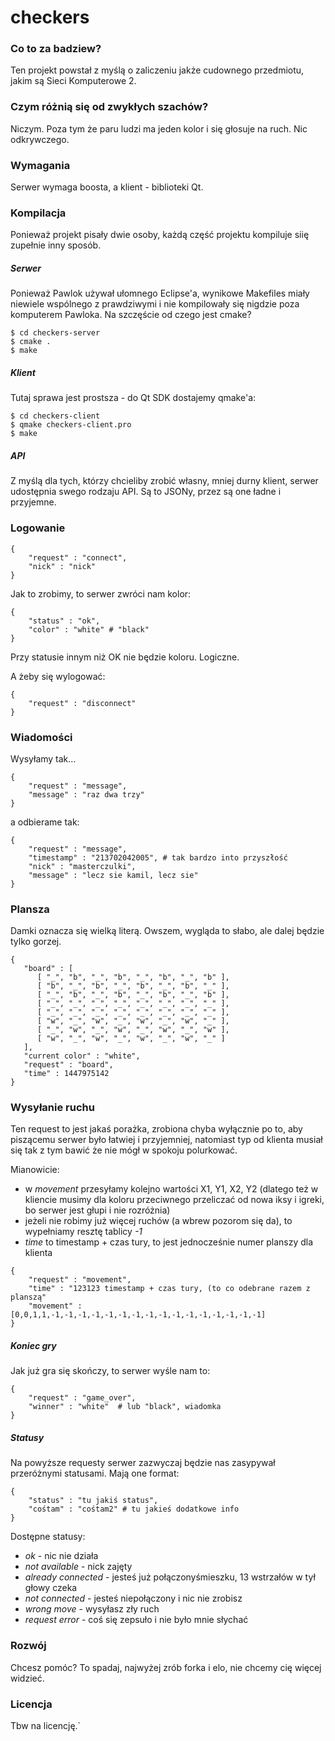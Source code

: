 # checkers

### Co to za badziew?
Ten projekt powstał z myślą o zaliczeniu jakże cudownego przedmiotu, jakim są Sieci Komputerowe 2.

### Czym różnią się od zwykłych szachów?
Niczym. Poza tym że paru ludzi ma jeden kolor i się głosuje na ruch. Nic odkrywczego.

### Wymagania
Serwer wymaga boosta, a klient - biblioteki Qt.

### Kompilacja
Ponieważ projekt pisały dwie osoby, każdą część projektu kompiluje siię  zupełnie inny sposób. 

##### Serwer
Ponieważ Pawlok używał ułomnego Eclipse'a, wynikowe Makefiles miały niewiele wspólnego z prawdziwymi i nie kompilowały się nigdzie poza komputerem Pawloka. Na szczęście od czego jest cmake?

```
$ cd checkers-server
$ cmake .
$ make
```

##### Klient

Tutaj sprawa jest prostsza - do Qt SDK dostajemy qmake'a:

```
$ cd checkers-client
$ qmake checkers-client.pro
$ make
```

##### API

Z myślą dla tych, którzy chcieliby zrobić własny, mniej durny klient, serwer udostępnia swego rodzaju API. Są to JSONy, przez są one ładne i przyjemne.

### Logowanie
```
{
	"request" : "connect",
	"nick" : "nick"
}
```
Jak to zrobimy, to serwer zwróci nam kolor:
```
{ 
	"status" : "ok", 
	"color" : "white" # "black"
}
```
Przy statusie innym niż OK nie będzie koloru. Logiczne.

A żeby się wylogować:

```
{
	"request" : "disconnect"
}
```

### Wiadomości

Wysyłamy tak...

```
{
	"request" : "message",
	"message" : "raz dwa trzy"
}
```
a odbierame tak:

```
{
	"request" : "message",
	"timestamp" : "213702042005", # tak bardzo into przyszłość
	"nick" : "masterczulki",
	"message" : "lecz sie kamil, lecz sie"
}
```

### Plansza

Damki oznacza się wielką literą. Owszem, wygląda to słabo, ale dalej będzie tylko gorzej.

```
{
   "board" : [
      [ "_", "b", "_", "b", "_", "b", "_", "b" ],
      [ "b", "_", "b", "_", "b", "_", "b", "_" ],
      [ "_", "b", "_", "b", "_", "b", "_", "b" ],
      [ "_", "_", "_", "_", "_", "_", "_", "_" ],
      [ "_", "_", "_", "_", "_", "_", "_", "_" ],
      [ "w", "_", "w", "_", "w", "_", "w", "_" ],
      [ "_", "w", "_", "w", "_", "w", "_", "w" ],
      [ "w", "_", "w", "_", "w", "_", "w", "_" ]
   ],
   "current color" : "white",
   "request" : "board",
   "time" : 1447975142
}
```

### Wysyłanie ruchu

Ten request to jest jakaś porażka, zrobiona chyba wyłącznie po to, aby piszącemu serwer było łatwiej i przyjemniej, natomiast typ od klienta musiał się tak z tym bawić że nie mógł w spokoju polurkować. 

Mianowicie: 
 - w *movement* przesyłamy kolejno wartości X1, Y1, X2, Y2 (dlatego też w kliencie musimy dla koloru przeciwnego przeliczać od nowa iksy i igreki, bo serwer jest głupi i nie rozróżnia)
 - jeżeli nie robimy już więcej ruchów (a wbrew pozorom się da), to wypełniamy resztę tablicy *-1*
 - *time* to timestamp + czas tury, to jest jednocześnie numer planszy dla klienta

```
{
	"request" : "movement",
	"time" : "123123 timestamp + czas tury, (to co odebrane razem z planszą"
	"movement" : [0,0,1,1,-1,-1,-1,-1,-1,-1,-1,-1,-1,-1,-1,-1,-1,-1,-1,-1]
}
```

##### Koniec gry

Jak już gra się skończy, to serwer wyśle nam to:
```
{
	"request" : "game_over",	
	"winner" : "white"  # lub "black", wiadomka
}
```
##### Statusy

Na powyższe requesty serwer zazwyczaj będzie nas zasypywał przeróżnymi statusami. Mają one format:
```
{ 
	"status" : "tu jakiś status",
	"cośtam" : "cośtam2" # tu jakieś dodatkowe info
}
```
Dostępne statusy:
 - *ok* - nic nie działa
 - *not available* - nick zajęty
 - *already connected* - jesteś już połączonyśmieszku, 13 wstrzałów w tył głowy czeka
 - *not connected* - jesteś niepołączony i nic nie zrobisz
 - *wrong move* - wysyłasz zły ruch
 - *request error* - coś się zepsuło i nie było mnie słychać

### Rozwój
Chcesz pomóc? To spadaj, najwyżej zrób forka i elo, nie chcemy cię więcej widzieć.


### Licencja
Tbw na licencję.`
